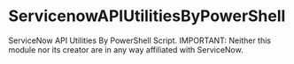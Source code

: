 # ServicenowAPIUtilitiesByPowerShell
ServiceNow API Utilities By PowerShell Script.
IMPORTANT: Neither this module nor its creator are in any way affiliated with ServiceNow.
